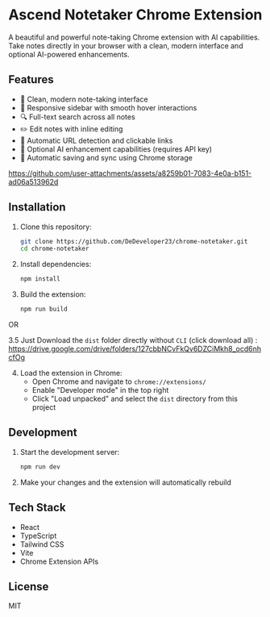 



# Ascend Notetaker Chrome Extension

A beautiful and powerful note-taking Chrome extension with AI capabilities. Take notes directly in your browser with a clean, modern interface and optional AI-powered enhancements.

## Features

- 📝 Clean, modern note-taking interface
- 📱 Responsive sidebar with smooth hover interactions
- 🔍 Full-text search across all notes
- ✏️ Edit notes with inline editing
- 🔗 Automatic URL detection and clickable links
- 🤖 Optional AI enhancement capabilities (requires API key)
- 💾 Automatic saving and sync using Chrome storage

https://github.com/user-attachments/assets/a8259b01-7083-4e0a-b151-ad06a513962d


## Installation

1. Clone this repository:
   ```bash
   git clone https://github.com/DeDeveloper23/chrome-notetaker.git
   cd chrome-notetaker
   ```

2. Install dependencies:
   ```bash
   npm install
   ```

3. Build the extension:
   ```bash
   npm run build
   ```
OR 

3.5 Just Download the `dist` folder directly without `CLI` (click download all) : https://drive.google.com/drive/folders/127cbbNCvFkQv6DZCiMkh8_ocd6nhcfOg

4. Load the extension in Chrome:
   - Open Chrome and navigate to `chrome://extensions/`
   - Enable "Developer mode" in the top right
   - Click "Load unpacked" and select the `dist` directory from this project

## Development

1. Start the development server:
   ```bash
   npm run dev
   ```

2. Make your changes and the extension will automatically rebuild

## Tech Stack

- React
- TypeScript
- Tailwind CSS
- Vite
- Chrome Extension APIs

## License

MIT 
